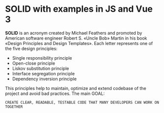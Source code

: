 # SOLID with examples in JS and Vue 3

**SOLID** is an acronym created by Michael Feathers and promoted by American software engineer Robert S. «Uncle Bob» Martin in his book «Design Principles and Design Templates». Each letter represents one of the five design principles:

* Single responsibility principle
* Open-close principle
* Liskov substitution principle
* Interface segregation principle
* Dependency inversion principle

This principles help to maintain, optimize and extend codebase of the project and avoid bad practices. The main GOAL:

``
CREATE CLEAR, READABLE, TESTABLE CODE THAT MANY DEVELOPERS CAN WORK ON TOGETHER
``

